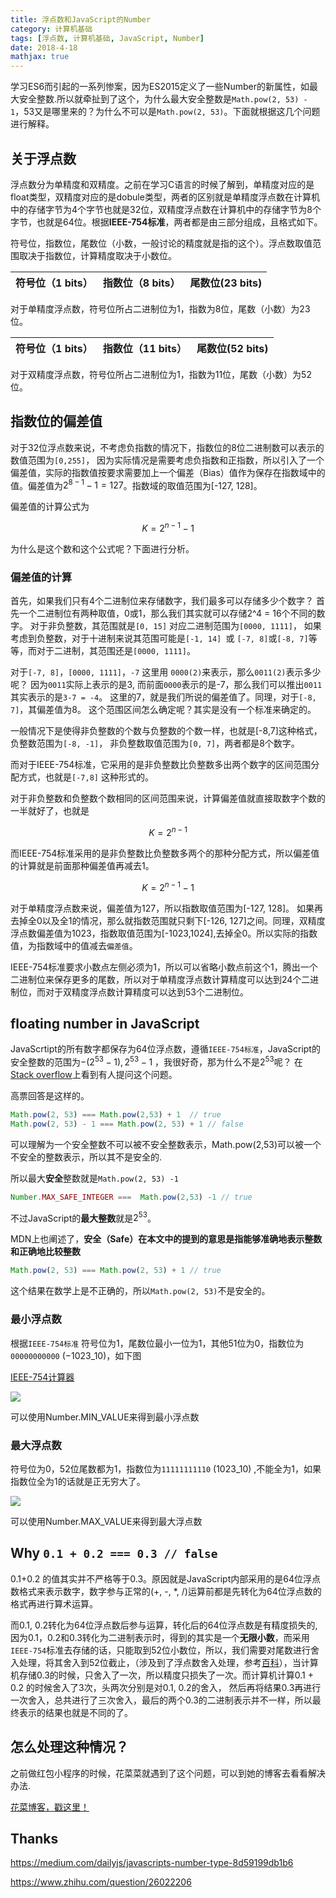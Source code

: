 ```yaml
---
title: 浮点数和JavaScript的Number
category: 计算机基础
tags: [浮点数, 计算机基础, JavaScript, Number]
date: 2018-4-18
mathjax: true
---
```


学习ES6而引起的一系列惨案，因为ES2015定义了一些Number的新属性，如最大安全整数.所以就牵扯到了这个，为什么最大安全整数是`Math.pow(2, 53) - 1`，53又是哪里来的？为什么不可以是`Math.pow(2, 53)`。下面就根据这几个问题进行解释。
<!-- more -->

## 关于浮点数
浮点数分为单精度和双精度。之前在学习C语言的时候了解到，单精度对应的是float类型，双精度对应的是dobule类型，两者的区别就是单精度浮点数在计算机中的存储字节为4个字节也就是32位，双精度浮点数在计算机中的存储字节为8个字节，也就是64位。根据**IEEE-754标准**，两者都是由三部分组成，且格式如下。

符号位，指数位，尾数位（小数，一般讨论的精度就是指的这个）。浮点数取值范围取决于指数位，计算精度取决于小数位。

符号位（1 bits） | 指数位（8 bits） | 尾数位(23 bits)|
---|---|---

对于单精度浮点数，符号位所占二进制位为1，指数为8位，尾数（小数）为23位。

符号位（1 bits） | 指数位（11 bits） | 尾数位(52 bits)|
---|---|---

对于双精度浮点数，符号位所占二进制位为1，指数为11位，尾数（小数）为52位。

## 指数位的偏差值
对于32位浮点数来说，不考虑负指数的情况下，指数位的8位二进制数可以表示的数值范围为`[0,255]`，
因为实际情况是需要考虑负指数和正指数，所以引入了一个偏差值，实际的指数值按要求需要加上一个偏差（Bias）值作为保存在指数域中的值。偏差值为$2^{8-1}-1 = 127$。指数域的取值范围为[-127, 128]。

偏差值的计算公式为

$$K=2^{n-1}-1$$

为什么是这个数和这个公式呢？下面进行分析。

### 偏差值的计算
首先，如果我们只有4个二进制位来存储数字，我们最多可以存储多少个数字？
首先一个二进制位有两种取值，0或1，那么我们其实就可以存储2^4 = 16个不同的数字。
对于非负整数，其范围就是`[0, 15]` 对应二进制范围为`[0000, 1111]`，
如果考虑到负整数，对于十进制来说其范围可能是`[-1, 14] `或 `[-7, 8]`或`[-8, 7]`等等，而对于二进制，其范围还是`[0000, 1111]`。

对于`[-7, 8]`，`[0000, 1111]`，`-7` 这里用 `0000(2)`来表示，那么`0011(2)`表示多少呢？ 因为`0011`实际上表示的是3, 而前面`0000`表示的是-7，那么我们可以推出`0011`其实表示的是`3-7 = -4`。
这里的7，就是我们所说的偏差值了。同理，对于`[-8, 7]`，其偏差值为8。
这个范围区间怎么确定呢？其实是没有一个标准来确定的。

一般情况下是使得非负整数的个数与负整数的个数一样，也就是[-8,7]这种格式，负整数范围为`[-8, -1]`， 非负整数取值范围为`[0, 7]`，两者都是8个数字。

而对于IEEE-754标准，它采用的是非负整数比负整数多出两个数字的区间范围分配方式，也就是`[-7,8]` 这种形式的。


对于非负整数和负整数个数相同的区间范围来说，计算偏差值就直接取数字个数的一半就好了，也就是

$$K=2^{n-1}$$

而IEEE-754标准采用的是非负整数比负整数多两个的那种分配方式，所以偏差值的计算就是前面那种偏差值再减去1。

$$K=2^{n-1}-1$$



对于单精度浮点数来说，偏差值为127，所以指数取值范围为[-127, 128]。
如果再去掉全0以及全1的情况，那么就指数范围就只剩下[-126, 127]之间。同理，双精度浮点数偏差值为1023，指数取值范围为[-1023,1024],去掉全0。所以实际的指数值，为指数域中的值减去`偏差值`。

IEEE-754标准要求小数点左侧必须为1，所以可以省略小数点前这个1，腾出一个二进制位来保存更多的尾数，所以对于单精度浮点数计算精度可以达到24个二进制位，而对于双精度浮点数计算精度可以达到53个二进制位。


## floating number in JavaScript

JavaScrtipt的所有数字都保存为64位浮点数，遵循`IEEE-754标准`，JavaScript的安全整数的范围为$-(2^{53}-1),2^{53}-1$ ，我很好奇，那为什么不是$2^{53}$呢？
在[Stack overflow](https://stackoverflow.com/questions/26380364/why-is-number-max-safe-integer-9-007-199-254-740-991-and-not-9-007-199-254-740-9)上看到有人提问这个问题。

高票回答是这样的。

``` javascript
Math.pow(2, 53) === Math.pow(2,53) + 1  // true
Math.pow(2, 53) - 1 === Math.pow(2, 53) + 1 // false
```
可以理解为一个安全整数不可以被不安全整数表示，Math.pow(2,53)可以被一个不安全的整数表示，所以其不是安全的.

所以最大**安全**整数就是`Math.pow(2, 53) -1`
``` javascript
Number.MAX_SAFE_INTEGER ===  Math.pow(2,53) -1 // true
```

不过JavaScript的**最大整数**就是$2^{53}$。

MDN上也阐述了，**安全（Safe）在本文中的提到的意思是指能够准确地表示整数和正确地比较整数**

``` javascript
Math.pow(2, 53) === Math.pow(2, 53) + 1 // true
```
这个结果在数学上是不正确的，所以`Math.pow(2, 53)`不是安全的。



### 最小浮点数
根据`IEEE-754标准`
符号位为1，尾数位最小一位为1，其他51位为0，指数位为`00000000000` ($-1023\_{10}$)，如下图

[IEEE-754计算器](http://weitz.de/ieee/)


![](https://ws1.sinaimg.cn/large/ad9f1193gy1fqg3kg4d9oj20w005a0sq.jpg)

可以使用Number.MIN_VALUE来得到最小浮点数

### 最大浮点数

符号位为0，52位尾数都为1，指数位为`11111111110` ($1023\_{10}$) ,不能全为1，如果指数位全为1的话就是正无穷大了。

![](https://ws1.sinaimg.cn/large/ad9f1193gy1fqg3nlntplj20uo03yglj.jpg)

可以使用Number.MAX_VALUE来得到最大浮点数


## Why `0.1 + 0.2 === 0.3 // false `

0.1+0.2 的值其实并不严格等于0.3。原因就是JavaScript内部采用的是64位浮点数格式来表示数字，数字参与正常的(+, -, *, /)运算前都是先转化为64位浮点数的格式再进行算术运算。

而0.1, 0.2转化为64位浮点数后参与运算，转化后的64位浮点数是有精度损失的, 因为0.1，0.2和0.3转化为二进制表示时，得到的其实是一个**无限小数**，而采用`IEEE-754`标准去存储的话，只能取到52位小数位，所以，我们需要对尾数进行舍入处理，将其舍入到52位截止，（涉及到了浮点数舍入处理，参考[百科](https://baike.baidu.com/item/%E6%B5%AE%E7%82%B9%E6%95%B0)），当计算机存储0.3的时候，只舍入了一次，所以精度只损失了一次。而计算机计算0.1 + 0.2 的时候舍入了3次，头两次分别是对0.1, 0.2的舍入， 然后再将结果0.3再进行一次舍入，总共进行了三次舍入，最后的两个0.3的二进制表示并不一样，所以最终表示的结果也就是不同的了。

## 怎么处理这种情况？
之前做红包小程序的时候，花菜菜就遇到了这个问题，可以到她的博客去看看解决办法.

[花菜博客，戳这里！](https://ruiwenruiwen.github.io/2017/09/20/%E6%B5%AE%E7%82%B9%E6%95%B0%E8%BF%90%E7%AE%97%E4%B8%8D%E7%B2%BE%E5%87%86%E7%9A%84%E8%A7%A3%E5%86%B3%E5%8A%9E%E6%B3%95/)

## Thanks

https://medium.com/dailyjs/javascripts-number-type-8d59199db1b6

https://www.zhihu.com/question/26022206





